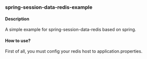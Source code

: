 ### spring-session-data-redis-example
#### Description
A simple example for spring-session-data-redis based on spring.  

#### How to use?  
First of all, you must config your redis host to application.properties.
